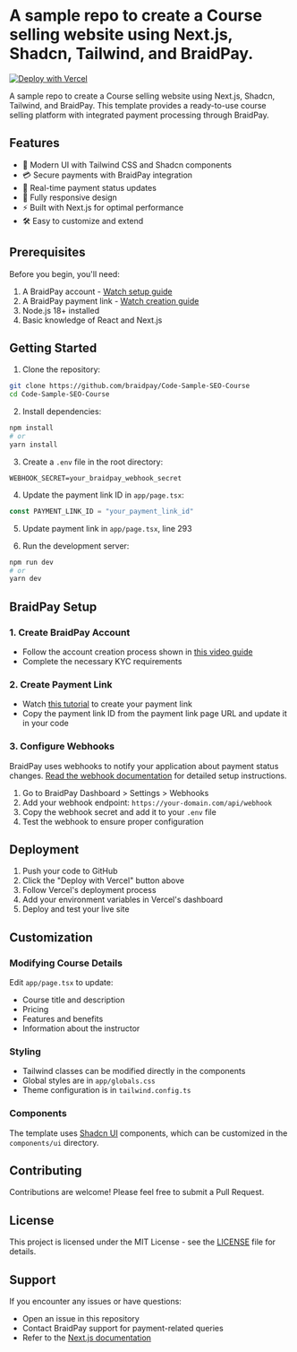 # A sample repo to create a Course selling website using Next.js, Shadcn, Tailwind, and BraidPay.


[![Deploy with Vercel](https://vercel.com/button)](https://vercel.com/new/clone?repository-url=https://github.com/braidpay/Code-Sample-SEO-Course)

A sample repo to create a Course selling website using Next.js, Shadcn, Tailwind, and BraidPay. This template provides a ready-to-use course selling platform with integrated payment processing through BraidPay.

## Features

- 🎨 Modern UI with Tailwind CSS and Shadcn components
- 💳 Secure payments with BraidPay integration
- 🔄 Real-time payment status updates
- 📱 Fully responsive design
- ⚡ Built with Next.js for optimal performance
- 🛠️ Easy to customize and extend

## Prerequisites

Before you begin, you'll need:

1. A BraidPay account - [Watch setup guide](https://youtu.be/qGZ4zG4Vt94)
2. A BraidPay payment link - [Watch creation guide](https://youtu.be/kqhYSC8063Y)
3. Node.js 18+ installed
4. Basic knowledge of React and Next.js

## Getting Started

1. Clone the repository:
```bash
git clone https://github.com/braidpay/Code-Sample-SEO-Course
cd Code-Sample-SEO-Course
```

2. Install dependencies:
```bash
npm install
# or
yarn install
```

3. Create a `.env` file in the root directory:
```env
WEBHOOK_SECRET=your_braidpay_webhook_secret
```

4. Update the payment link ID in `app/page.tsx`:
```typescript
const PAYMENT_LINK_ID = "your_payment_link_id"
```
5. Update payment link in `app/page.tsx`, line 293

5. Run the development server:
```bash
npm run dev
# or
yarn dev
```

## BraidPay Setup

### 1. Create BraidPay Account
- Follow the account creation process shown in [this video guide](https://youtu.be/qGZ4zG4Vt94)
- Complete the necessary KYC requirements

### 2. Create Payment Link
- Watch [this tutorial](https://youtu.be/kqhYSC8063Y) to create your payment link
- Copy the payment link ID from the payment link page URL and update it in your code

### 3. Configure Webhooks
BraidPay uses webhooks to notify your application about payment status changes. [Read the webhook documentation](https://docs.braidpay.com/braidpay/set-up-braidpay/webhooks) for detailed setup instructions.

1. Go to BraidPay Dashboard > Settings > Webhooks
2. Add your webhook endpoint: `https://your-domain.com/api/webhook`
3. Copy the webhook secret and add it to your `.env` file
4. Test the webhook to ensure proper configuration

## Deployment

1. Push your code to GitHub
2. Click the "Deploy with Vercel" button above
3. Follow Vercel's deployment process
4. Add your environment variables in Vercel's dashboard
5. Deploy and test your live site

## Customization

### Modifying Course Details
Edit `app/page.tsx` to update:
- Course title and description
- Pricing
- Features and benefits
- Information about the instructor

### Styling
- Tailwind classes can be modified directly in the components
- Global styles are in `app/globals.css`
- Theme configuration is in `tailwind.config.ts`

### Components
The template uses [Shadcn UI](https://ui.shadcn.com/) components, which can be customized in the `components/ui` directory.

## Contributing

Contributions are welcome! Please feel free to submit a Pull Request.

## License

This project is licensed under the MIT License - see the [LICENSE](LICENSE) file for details.

## Support

If you encounter any issues or have questions:
- Open an issue in this repository
- Contact BraidPay support for payment-related queries
- Refer to the [Next.js documentation](https://nextjs.org/docs)
